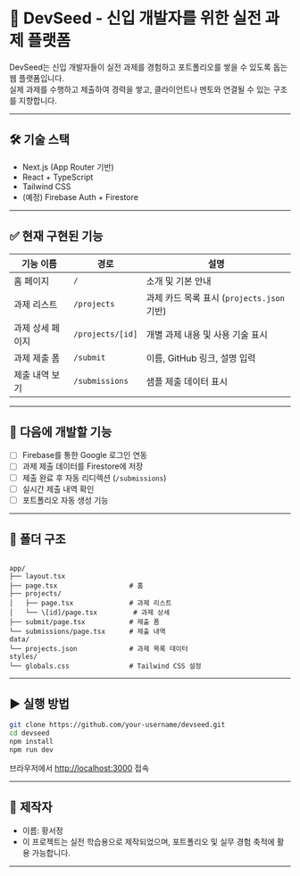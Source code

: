 
# 🚀 DevSeed - 신입 개발자를 위한 실전 과제 플랫폼

DevSeed는 신입 개발자들이 실전 과제를 경험하고 포트폴리오를 쌓을 수 있도록 돕는 웹 플랫폼입니다.  
실제 과제를 수행하고 제출하여 경력을 쌓고, 클라이언트나 멘토와 연결될 수 있는 구조를 지향합니다.

---

## 🛠 기술 스택

- Next.js (App Router 기반)
- React + TypeScript
- Tailwind CSS
- (예정) Firebase Auth + Firestore

---

## ✅ 현재 구현된 기능

| 기능 이름       | 경로                    | 설명                                  |
|----------------|-------------------------|---------------------------------------|
| 홈 페이지       | `/`                     | 소개 및 기본 안내                     |
| 과제 리스트     | `/projects`             | 과제 카드 목록 표시 (`projects.json` 기반) |
| 과제 상세 페이지 | `/projects/[id]`        | 개별 과제 내용 및 사용 기술 표시      |
| 과제 제출 폼    | `/submit`               | 이름, GitHub 링크, 설명 입력          |
| 제출 내역 보기  | `/submissions`          | 샘플 제출 데이터 표시                 |

---

## 🔮 다음에 개발할 기능

- [ ] Firebase를 통한 Google 로그인 연동
- [ ] 과제 제출 데이터를 Firestore에 저장
- [ ] 제출 완료 후 자동 리디렉션 (`/submissions`)
- [ ] 실시간 제출 내역 확인
- [ ] 포트폴리오 자동 생성 기능

---

## 📂 폴더 구조

```

app/
├── layout.tsx
├── page.tsx                  # 홈
├── projects/
│   ├── page.tsx              # 과제 리스트
│   └── \[id]/page.tsx         # 과제 상세
├── submit/page.tsx           # 제출 폼
└── submissions/page.tsx      # 제출 내역
data/
└── projects.json             # 과제 목록 데이터
styles/
└── globals.css               # Tailwind CSS 설정

````

---

## ▶ 실행 방법

```bash
git clone https://github.com/your-username/devseed.git
cd devseed
npm install
npm run dev
````

브라우저에서 [http://localhost:3000](http://localhost:3000) 접속

---

## 👤 제작자

* 이름: 황서정
* 이 프로젝트는 실전 학습용으로 제작되었으며, 포트폴리오 및 실무 경험 축적에 활용 가능합니다.

---
